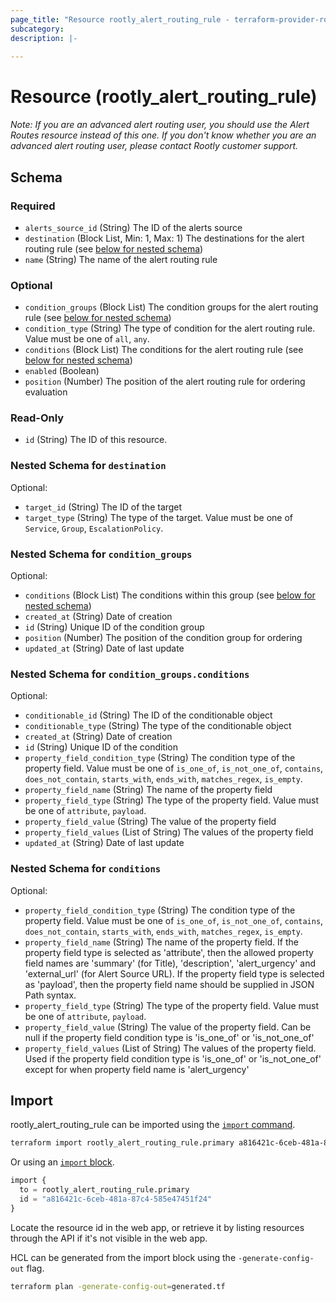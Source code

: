 ```yaml
---
page_title: "Resource rootly_alert_routing_rule - terraform-provider-rootly"
subcategory:
description: |-
    
---
```


# Resource (rootly_alert_routing_rule)



*Note: If you are an advanced alert routing user, you should use the Alert Routes resource instead of this one. If you don't know whether you are an advanced alert routing user, please contact Rootly customer support.*



<!-- schema generated by tfplugindocs -->
## Schema

### Required

- `alerts_source_id` (String) The ID of the alerts source
- `destination` (Block List, Min: 1, Max: 1) The destinations for the alert routing rule (see [below for nested schema](#nestedblock--destination))
- `name` (String) The name of the alert routing rule

### Optional

- `condition_groups` (Block List) The condition groups for the alert routing rule (see [below for nested schema](#nestedblock--condition_groups))
- `condition_type` (String) The type of condition for the alert routing rule. Value must be one of `all`, `any`.
- `conditions` (Block List) The conditions for the alert routing rule (see [below for nested schema](#nestedblock--conditions))
- `enabled` (Boolean)
- `position` (Number) The position of the alert routing rule for ordering evaluation

### Read-Only

- `id` (String) The ID of this resource.

<a id="nestedblock--destination"></a>
### Nested Schema for `destination`

Optional:

- `target_id` (String) The ID of the target
- `target_type` (String) The type of the target. Value must be one of `Service`, `Group`, `EscalationPolicy`.


<a id="nestedblock--condition_groups"></a>
### Nested Schema for `condition_groups`

Optional:

- `conditions` (Block List) The conditions within this group (see [below for nested schema](#nestedblock--condition_groups--conditions))
- `created_at` (String) Date of creation
- `id` (String) Unique ID of the condition group
- `position` (Number) The position of the condition group for ordering
- `updated_at` (String) Date of last update

<a id="nestedblock--condition_groups--conditions"></a>
### Nested Schema for `condition_groups.conditions`

Optional:

- `conditionable_id` (String) The ID of the conditionable object
- `conditionable_type` (String) The type of the conditionable object
- `created_at` (String) Date of creation
- `id` (String) Unique ID of the condition
- `property_field_condition_type` (String) The condition type of the property field. Value must be one of `is_one_of`, `is_not_one_of`, `contains`, `does_not_contain`, `starts_with`, `ends_with`, `matches_regex`, `is_empty`.
- `property_field_name` (String) The name of the property field
- `property_field_type` (String) The type of the property field. Value must be one of `attribute`, `payload`.
- `property_field_value` (String) The value of the property field
- `property_field_values` (List of String) The values of the property field
- `updated_at` (String) Date of last update



<a id="nestedblock--conditions"></a>
### Nested Schema for `conditions`

Optional:

- `property_field_condition_type` (String) The condition type of the property field. Value must be one of `is_one_of`, `is_not_one_of`, `contains`, `does_not_contain`, `starts_with`, `ends_with`, `matches_regex`, `is_empty`.
- `property_field_name` (String) The name of the property field. If the property field type is selected as 'attribute', then the allowed property field names are 'summary' (for Title), 'description', 'alert_urgency' and 'external_url' (for Alert Source URL). If the property field type is selected as 'payload', then the property field name should be supplied in JSON Path syntax.
- `property_field_type` (String) The type of the property field. Value must be one of `attribute`, `payload`.
- `property_field_value` (String) The value of the property field. Can be null if the property field condition type is 'is_one_of' or 'is_not_one_of'
- `property_field_values` (List of String) The values of the property field. Used if the property field condition type is 'is_one_of' or 'is_not_one_of' except for when property field name is 'alert_urgency'

## Import

rootly_alert_routing_rule can be imported using the [`import` command](https://developer.hashicorp.com/terraform/cli/commands/import).

```sh
terraform import rootly_alert_routing_rule.primary a816421c-6ceb-481a-87c4-585e47451f24
```

Or using an [`import` block](https://developer.hashicorp.com/terraform/language/import).

```terraform
import {
  to = rootly_alert_routing_rule.primary
  id = "a816421c-6ceb-481a-87c4-585e47451f24"
}
```

Locate the resource id in the web app, or retrieve it by listing resources through the API if it's not visible in the web app.

HCL can be generated from the import block using the `-generate-config-out` flag.

```sh
terraform plan -generate-config-out=generated.tf
```
